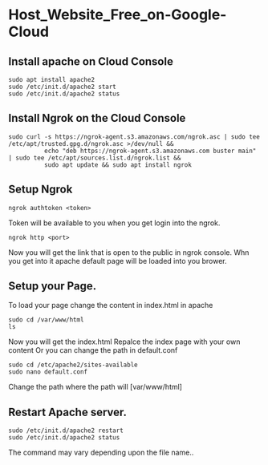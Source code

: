 # Host_Website_Free_on-Google-Cloud

## Install apache on Cloud Console

    sudo apt install apache2
    sudo /etc/init.d/apache2 start
    sudo /etc/init.d/apache2 status
    
## Install Ngrok on the Cloud Console

    sudo curl -s https://ngrok-agent.s3.amazonaws.com/ngrok.asc | sudo tee /etc/apt/trusted.gpg.d/ngrok.asc >/dev/null &&
              echo "deb https://ngrok-agent.s3.amazonaws.com buster main" | sudo tee /etc/apt/sources.list.d/ngrok.list &&
              sudo apt update && sudo apt install ngrok   
    
## Setup Ngrok

    ngrok authtoken <token>
    
Token will be available to you when you get login into the ngrok.

    ngrok http <port>
    
Now you will get the link that is open to the public in ngrok console.
Whn you get into it apache default page will be loaded into you brower.
              
## Setup your Page.

To load your page change the content in index.html in apache

    sudo cd /var/www/html
    ls

Now you will get the index.html 
Repalce the index page with your own content 
Or you can change the path in default.conf

    sudo cd /etc/apache2/sites-available
    sudo nano default.conf
    
Change the path where the path will  [var/www/html]

## Restart Apache server.

    sudo /etc/init.d/apache2 restart
    sudo /etc/init.d/apache2 status
  
The command may vary depending upon the file name..
